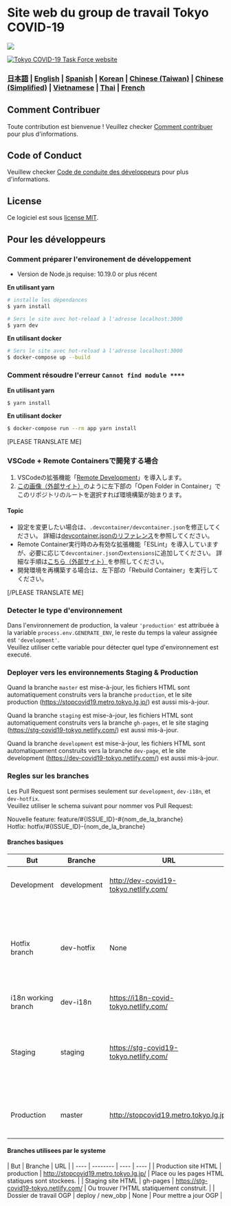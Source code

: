 # Site web du group de travail Tokyo COVID-19

![](https://github.com/tokyo-metropolitan-gov/covid19/workflows/production%20deploy/badge.svg)

[![Tokyo COVID-19 Task Force website](https://user-images.githubusercontent.com/1301149/75629392-1d19d900-5c25-11ea-843d-2d4376e3a560.png)](https://stopcovid19.metro.tokyo.lg.jp/)


### [日本語](./README.md) | [English](./README_EN.md) | [Spanish](./README_ES.md) | [Korean](./README_KO.md) | [Chinese (Taiwan)](./README_ZH_TW.md) | [Chinese (Simplified)](./README_ZH_CN.md) | [Vietnamese](./README_VI.md) | [Thai](./README_TH.md) | [French](./README_FR.md)


## Comment Contribuer

Toute contribution est bienvenue !
Veuillez checker [Comment contribuer](./.github/CONTRIBUTING_FR.md) pour plus d'informations.

## Code of Conduct

Veuillew checker [Code de conduite des développeurs](./.github/CODE_OF_CONDUCT_FR.md) pour plus d'informations.

## License
Ce logiciel est sous [license MIT](./LICENSE.txt).

## Pour les développeurs

### Comment préparer l'environement de développement

- Version de Node.js requise: 10.19.0 or plus récent

**En utilisant yarn**
```bash
# installe les dépendances
$ yarn install

# Sers le site avec hot-reload à l'adresse localhost:3000
$ yarn dev
```

**En utilisant docker**
```bash
# Sers le site avec hot-reload à l'adresse localhost:3000
$ docker-compose up --build
```

### Comment résoudre l'erreur `Cannot find module ****`

**En utilisant yarn**
```bash
$ yarn install
```

**En utilisant docker**
```bash
$ docker-compose run --rm app yarn install
```

[PLEASE TRANSLATE ME]
### VSCode + Remote Containersで開発する場合

1. VSCodeの拡張機能「[Remote Development](https://marketplace.visualstudio.com/items?itemName=ms-vscode-remote.vscode-remote-extensionpack)」を導入します。
2. [この画像（外部サイト）](https://code.visualstudio.com/docs/remote/containers#_quick-start-try-a-dev-container)のように左下部の「Open Folder in Container」でこのリポジトリのルートを選択すれば環境構築が始まります。

#### Topic
- 設定を変更したい場合は、`.devcontainer/devcontainer.json`を修正してください。
詳細は[devcontainer.jsonのリファレンス](https://code.visualstudio.com/docs/remote/containers#_devcontainerjson-reference)を参照してください。
- Remote Container実行時のみ有効な拡張機能「ESLint」を導入していますが、必要に応じて`devcontainer.json`の`extensions`に追加してください。
詳細な手順は[こちら（外部サイト）](https://code.visualstudio.com/docs/remote/containers#_managing-extensions)を参照してください。
- 開発環境を再構築する場合は、左下部の「Rebuild Container」を実行してください。

[/PLEASE TRANSLATE ME]

### Detecter le type d'environnement

Dans l'environnement de production, la valeur `'production'` est attribuée à la variable `process.env.GENERATE_ENV`, le reste du temps la valeur assignée est `'development'`.  
Veuillez utiliser cette variable pour détecter quel type d'environnement est executé.

### Deployer vers les environnements Staging & Production

Quand la branche `master` est mise-à-jour, les fichiers HTML sont automatiquement construits vers la branche `production`,
et le site production (https://stopcovid19.metro.tokyo.lg.jp/) est aussi mis-à-jour.

Quand la branche `staging` est mise-à-jour, les fichiers HTML sont automatiquement construits vers la branche `gh-pages`,
et le site staging (https://stg-covid19-tokyo.netlify.com/) est aussi mis-à-jour.

Quand la branche `development` est mise-à-jour, les fichiers HTML sont automatiquement construits vers la branche `dev-page`,
et le site development (https://dev-covid19-tokyo.netlify.com/) est aussi mis-à-jour.

### Regles sur les branches

Les Pull Request sont permises seulement sur `development`, `dev-i18n`, et `dev-hotfix`.  
Veuillez utiliser le schema suivant pour nommer vos Pull Request:

Nouvelle feature: feature/#{ISSUE_ID}-#{nom_de_la_branche}  
Hotfix: hotfix/#{ISSUE_ID}-{nom_de_la_branche}

#### Branches basiques

| But | Branche | URL | Notes |
| ---- | -------- | ---- | ---- |
| Development | development | http://dev-covid19-tokyo.netlify.com/ | Branche de base. Faites votre Pull Request ici. |
| Hotfix branch | dev-hotfix | None | Fixs qui devraient etre appliques a l'environnement de production rapidement. Utilisez cette branche si demande par l'administrateur. |
| i18n working branch | dev-i18n | https://i18n-covid-tokyo.netlify.com/ | Branche temporaire. |
| Staging | staging | https://stg-covid19-tokyo.netlify.com/ | Pour confirmation avant production. Pull request d'utilisateurs non-admin sont defendues. |
Production | master | http://stopcovid19.metro.tokyo.lg.jp/ | Pull request d'utilisateurs non-admin sont defendues. |

#### Branches utilisees par le systeme

| But | Branche | URL |
| ---- | -------- | ---- | ---- |
| Production site HTML | production | http://stopcovid19.metro.tokyo.lg.jp/ | Place ou les pages HTML statiques sont stockees. |
| Staging site HTML | gh-pages | https://stg-covid19-tokyo.netlify.com/ | Ou trouver l'HTML statiquement construit. |
| Dossier de travail OGP | deploy / new_obp | None | Pour mettre a jour OGP |
